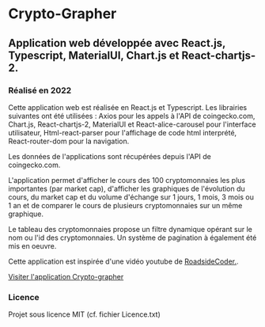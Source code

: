 # Crypto-Grapher

## Application web développée avec React.js, Typescript, MaterialUI, Chart.js et React-chartjs-2.

### Réalisé en 2022

Cette application web est réalisée en React.js et Typescript. Les librairies suivantes ont été utilisées : Axios pour les appels à l'API de coingecko.com, Chart.js, React-chartjs-2, MaterialUI et React-alice-carousel pour l'interface utilisateur, Html-react-parser pour l'affichage de code html interprété, React-router-dom pour la navigation.

Les données de l'applications sont récupérées depuis l'API de coingecko.com.

L'application permet d'afficher le cours des 100 cryptomonnaies les plus importantes (par market cap), d'afficher les graphiques de l'évolution du cours, du market cap et du volume d'échange sur 1 jours, 1 mois, 3 mois ou 1 an et de comparer le cours de plusieurs cryptomonnaies sur un même graphique.

Le tableau des cryptomonnaies propose un filtre dynamique opérant sur le nom ou l'id des cryptomonnaies. Un système de pagination à également été mis en oeuvre.

Cette application est inspirée d'une vidéo youtube de [RoadsideCoder.](https://www.youtube.com/c/RoadsideCoder).

[Visiter l'application Crypto-grapher](https://crypto-grapher.netlify.app/)

### Licence

Projet sous licence MIT (cf. fichier Licence.txt)
